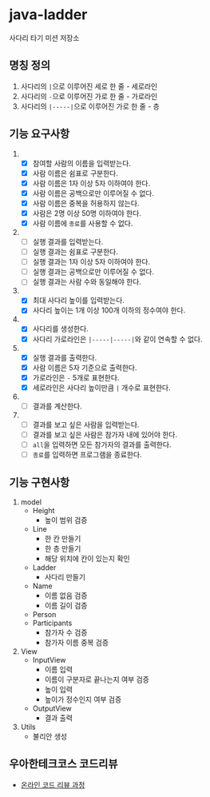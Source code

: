# java-ladder

사다리 타기 미션 저장소

## 명칭 정의
1. 사다리의 `|`으로 이루어진 세로 한 줄 - 세로라인
2. 사다리의 `-`으로 이루어진 가로 한 줄 - 가로라인
3. 사다리의 `|-----|`으로 이루어진 가로 한 줄 - 층

## 기능 요구사항
1. - [x] 참여할 사람의 이름을 입력받는다.
    - [x] 사람 이름은 쉼표로 구분한다.
    - [x] 사람 이름은 1자 이상 5자 이하여야 한다.
    - [x] 사람 이름은 공백으로만 이루어질 수 없다.
    - [x] 사람 이름은 중복을 허용하지 않는다.
    - [x] 사람은 2명 이상 50명 이하여야 한다.
    - [x] 사람 이름에 `종료`를 사용할 수 없다.
2. - [ ] 실행 결과를 입력받는다.
    - [ ] 실행 결과는 쉼표로 구분한다.
    - [ ] 실행 결과는 1자 이상 5자 이하여야 한다.
    - [ ] 실행 결과는 공백으로만 이루어질 수 없다.
    - [ ] 실행 결과는 사람 수와 동일해야 한다.
3. - [x] 최대 사다리 높이를 입력받는다.
    - [x] 사다리 높이는 1개 이상 100개 이하의 정수여야 한다.
4. - [x] 사다리를 생성한다.
    - [x] 사다리 가로라인은 `|-----|-----|`와 같이 연속할 수 없다.
5. - [x] 실행 결과를 출력한다.
    - [x] 사람 이름은 5자 기준으로 출력한다.
    - [x] 가로라인은 `-` 5개로 표현한다.
    - [x] 세로라인은 사다리 높이만큼 `|` 개수로 표현한다.
6. - [ ] 결과를 계산한다.
7. - [ ] 결과를 보고 싶은 사람을 입력받는다.
    - [ ] 결과를 보고 싶은 사람은 참가자 내에 있어야 한다.
    - [ ] `all`을 입력하면 모든 참가자의 결과를 출력한다.
    - [ ] `종료`를 입력하면 프로그램을 종료한다.
   
## 기능 구현사항
1. model
    - Height
      - 높이 범위 검증
    - Line
      - 한 칸 만들기
      - 한 층 만들기
      - 해당 위치에 칸이 있는지 확인
    - Ladder
      - 사다리 만들기
    - Name
      - 이름 없음 검증
      - 이름 길이 검증
    - Person
    - Participants
      - 참가자 수 검증
      - 참가자 이름 중복 검증
2. View
    - InputView
        - 이름 입력
        - 이름이 구분자로 끝나는지 여부 검증
        - 높이 입력
        - 높이가 정수인지 여부 검증
    - OutputView
        - 결과 출력
3. Utils
    - 불리안 생성

## 우아한테크코스 코드리뷰

- [온라인 코드 리뷰 과정](https://github.com/woowacourse/woowacourse-docs/blob/master/maincourse/README.md)
